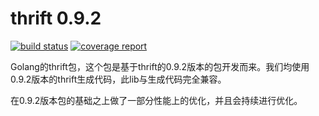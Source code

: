 # thrift 0.9.2

[![build status](https://code.byted.org/gopkg/thrift/badges/master/build.svg)](https://code.byted.org/gopkg/thrift/commits/master)
[![coverage report](https://code.byted.org/gopkg/thrift/badges/master/coverage.svg)](https://code.byted.org/gopkg/thrift/commits/master)


Golang的thrift包，这个包是基于thrift的0.9.2版本的包开发而来。我们均使用0.9.2版本的thrift生成代码，此lib与生成代码完全兼容。

在0.9.2版本包的基础之上做了一部分性能上的优化，并且会持续进行优化。
